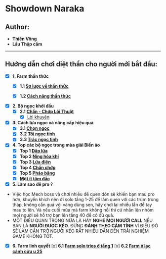 # Showdown Naraka
## Author:
- **Thiên Võng**
- **Lẩu Thập cẩm**
---


## Hướng dẫn chơi diệt thần cho người mới bắt đầu:

- [x] **1. Farm thần thức**
  - [x] **1.1 [Sơ lược về thần thức](https://github.com/PhamLeQuangNhat/CS112.L11.KHTN/blob/master/Assignments/week1/Computational%20Thinking/Computer_Thinking_Recap.md)**
  - [x] **1.2 [Cách nâng thần thức](https://github.com/PhamLeQuangNhat/CS112.L11.KHTN/tree/master/Assignments/week1/BOT)**
    

- [x] **2. Bộ ngọc khởi đầu**
  - [x] **2.1 [Chấn - Chớp Lôi Thuật](https://github.com/PhamLeQuangNhat/CS112.L11.KHTN/tree/master/Assignments/week2/TAO_BIEN)**
    - [x] [Lời khuyên](https://github.com/PhamLeQuangNhat/CS112.L11.KHTN/blob/master/Assignments/week2/TAO_BIEN/TAO_BIEN.py)

- [x] **3. Cách lựa ngọc và nâng cấp hiệu quả**
  - [x] **3.1 [Chọn ngọc](https://github.com/PhamLeQuangNhat/CS112.L11.KHTN/tree/master/Assignments/week3/H_index)**
  - [x] **3.2 [Tôi ngọc tinh](https://github.com/PhamLeQuangNhat/CS112.L11.KHTN/tree/master/Assignments/week3/H_index)**
  - [x] **3.3 [Trác ngọc tinh](https://github.com/PhamLeQuangNhat/CS112.L11.KHTN/tree/master/Assignments/week3/WaterSupply)**

- [x] **4. Top các bộ ngọc trong mùa giải Biến ảo**
  - [x] **Top 1 [Dập lửa](https://github.com/PhamLeQuangNhat/CS112.L11.KHTN/tree/master/Assignments/week3/H_index)**
  - [x] **Top 2 [Ning hóa khí](https://github.com/PhamLeQuangNhat/CS112.L11.KHTN/tree/master/Assignments/week3/WaterSupply)**
  - [x] **Top 3 [Lửa điện](https://github.com/PhamLeQuangNhat/CS112.L11.KHTN/tree/master/Assignments/week3/H_index)**
  - [x] **Top 4 [Chấn chớp](https://github.com/PhamLeQuangNhat/CS112.L11.KHTN/tree/master/Assignments/week3/H_index)**
  - [x] **Top 5 [Pháo băng](https://github.com/PhamLeQuangNhat/CS112.L11.KHTN/tree/master/Assignments/week3/H_index)**
  - [x] **[Một ít tâm đắc](https://github.com/PhamLeQuangNhat/CS112.L11.KHTN/tree/master/Assignments/week3/H_index)**

- [x] **5. Làm sao để pro ?**
 - Việc học Mech boss và chơi nhiều để quen đòn sẽ khiến bạn mau pro hơn, khuyến khích nên đi solo tầng 1-25 để làm quen với các trùm trong tháp, không cần quá vội vàng dùng sen, hãy chơi lại nhiều lần để tay mau to lên. Và nếu cuối mùa mà farm không nổi thì cứ nhắn lên nhóm mọi người sẽ hỗ trợ bạn lên tầng 40 để có đủ quà.
 - MỘT ĐIỀU QUAN TRỌNG NỮA LÀ HÃY **NGHE MỌI NGƯỜI CALL** NẾU BẠN LÀ **NGƯỜI ĐƯỢC KÉO**. ĐỪNG **ĐÁNH THEO CẢM TỈNH** VÌ ĐIỀU ĐÓ SẼ LÀM CẢN TRỞ NGƯỜI KÉO RẤT NHIỀU DẪN ĐẾN TRẢI NGHIỆM GAME KHÔNG TỐT. 
  
- [x] **6. Farm linh quyết**
 [x] **6.1 [Farm solo trios ở tầng 1](https://github.com/PhamLeQuangNhat/CS112.L11.KHTN/tree/master/Assignments/week3/H_index)**
 [x] **6.2 [Farm ở lạc cảnh cửu u 25](https://github.com/PhamLeQuangNhat/CS112.L11.KHTN/tree/master/Assignments/week3/H_index)**